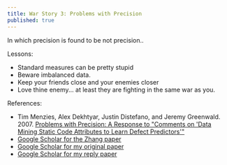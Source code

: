 ```yaml
---
title: War Story 3: Problems with Precision 
published: true
---
```


In which precision is found to be not precision..

Lessons:

- Standard measures can be pretty stupid
- Beware imbalanced data.
- Keep your friends close and your enemies closer
- Love thine enemy... at least they are fighting in the same war as you.

References:

- Tim Menzies, Alex Dekhtyar, Justin Distefano, and Jeremy Greenwald. 2007.
  [Problems with Precision: A Response to "Comments on 'Data 
   Mining Static Code Attributes to Learn Defect Predictors'"](http://menzies.us/pdf/07precision.pdf)
- [Google Scholar for the Zhang paper](https://goo.gl/QxTcmB)
- [Google Scholar for my original paper](https://goo.gl/PkkWhS)
- [Google Scholar for my reply paper](https://goo.gl/GDAuHm)
